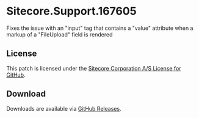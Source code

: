 # Sitecore.Support.167605
Fixes the issue with an &quot;input&quot; tag that contains a &quot;value&quot; attribute when a markup of a &quot;FileUpload&quot; field is rendered

## License  
This patch is licensed under the [Sitecore Corporation A/S License for GitHub](https://github.com/sitecoresupport/Sitecore.Support.167605/blob/master/LICENSE).  

## Download  
Downloads are available via [GitHub Releases](https://github.com/sitecoresupport/Sitecore.Support.167605/releases).  
